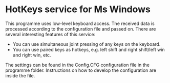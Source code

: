 # HotKeys service for Ms Windows
This programme uses low-level keyboard access. The received data is processed according to the configuration file and passed on. There are several interesting features of this service: 
- You can use simultaneous joint pressing of any keys on the keyboard. 
- You can use paired keys as hotkeys, e.g. left shift and right shift/left win and right win, etc.

The settings can be found in the Config.CFG configuration file in the programme folder. Instructions on how to develop the configuration are inside the file.